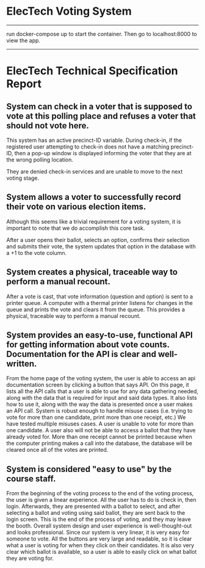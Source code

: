 # ElecTech Voting System

--------------------------------

run docker-compose up to start the container. Then go to localhost:8000 to view the app.

--------------------------------
# ElecTech Technical Specification Report

## System can check in a voter that is supposed to vote at this polling place and refuses a voter that should not vote here.
This system has an active precinct-ID variable.  During check-in, if the registered user attempting to check-in does not have a matching precinct-ID, then a pop-up window is displayed informing the voter that they are at the wrong polling location.

They are denied check-in services and are unable to move to the next voting stage.

## System allows a voter to successfully record their vote on various election items.
Although this seems like a trivial requirement for a voting system, it is important to note that we do accomplish this core task.

After a user opens their ballot, selects an option, confirms their selection and submits their vote, the system updates that option in the database with a +1 to the vote column.

## System creates a physical, traceable way to perform a manual recount.
After a vote is cast, that vote information (question and option) is sent to a printer queue.  A computer with a thermal printer listens for changes in the queue and prints the vote and clears it from the queue.  This provides a physical, traceable way to perform a manual recount.


## System provides an easy-to-use, functional API for getting information about vote counts.  Documentation for the API is clear and well-written.
From the home page of the voting system, the user is able to access an api documentation screen by clicking a button that says API.  On this page, it lists all the API calls that a user is able to use for any data gathering needed, along with the data that is required for input and said data types.  It also lists how to use it, along with the way the data is presented once a user makes an API call.
System is robust enough to handle misuse cases (i.e. trying to vote for more than one candidate, print more than one receipt, etc.)
We have tested multiple misuses cases.  A user is unable to vote for more than one candidate.  A user also will not be able to access a ballot that they have already voted for.  More than one receipt cannot be printed because when the computer printing makes a call into the database,  the database will be cleared once all of the votes are printed.

## System is considered "easy to use" by the course staff.
From the beginning of the voting process to the end of the voting process, the user is given a linear experience.  All the user has to do is check in, then login.  Afterwards, they are presented with a ballot to select, and after selecting a ballot and voting using said ballot, they are sent back to the login screen.  This is the end of the process of voting, and they may leave the booth.
Overall system design and user experience is well-thought-out and looks professional.
Since our system is very linear, it is very easy for someone to vote.  All the buttons are very large and readable, so it is clear what a user is voting for when they click on their candidates.  It is also very clear which ballot is available, so a user is able to easily click on what ballot they are voting for.

